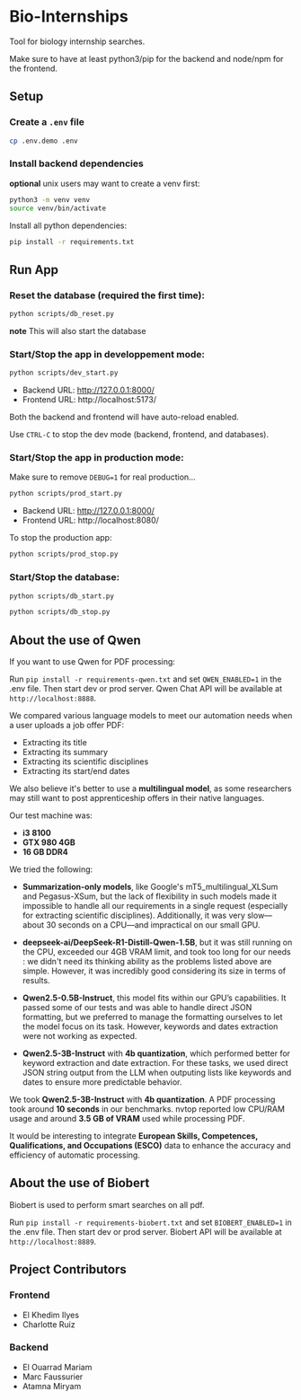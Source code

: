 # Bio-Internships

Tool for biology internship searches. 

Make sure to have at least python3/pip for the backend and node/npm for the frontend.

## Setup

### Create a `.env` file

```bash
cp .env.demo .env
```

### Install backend dependencies

**optional** unix users may want to create a venv first:
```bash
python3 -m venv venv
source venv/bin/activate
```

Install all python dependencies:

```bash
pip install -r requirements.txt
```

## Run App

### Reset the database (required the first time):

```bash
python scripts/db_reset.py
```
**note** This will also start the database

### Start/Stop the app in developpement mode:

```bash
python scripts/dev_start.py
```

- Backend URL: http://127.0.0.1:8000/  
- Frontend URL: http://localhost:5173/

Both the backend and frontend will have auto-reload enabled.

Use `CTRL-C` to stop the dev mode (backend, frontend, and databases).

### Start/Stop the app in production mode:

Make sure to remove `DEBUG=1` for real production…

```bash
python scripts/prod_start.py
```

- Backend URL: http://127.0.0.1:8000/  
- Frontend URL: http://localhost:8080/

To stop the production app:

```bash
python scripts/prod_stop.py
```

### Start/Stop the database:

```bash
python scripts/db_start.py
```

```bash
python scripts/db_stop.py
```


## About the use of Qwen

If you want to use Qwen for PDF processing:

Run `pip install -r requirements-qwen.txt` and set `QWEN_ENABLED=1` in the .env file. Then start dev or prod server. Qwen Chat API will be available at `http://localhost:8888`.

We compared various language models to meet our automation needs when a user uploads a job offer PDF:
- Extracting its title
- Extracting its summary
- Extracting its scientific disciplines
- Extracting its start/end dates

We also believe it's better to use a **multilingual model**, as some researchers may still want to post apprenticeship offers in their native languages.

Our test machine was:
- **i3 8100**
- **GTX 980 4GB**
- **16 GB DDR4** 

We tried the following:

- **Summarization-only models**, like Google's mT5_multilingual_XLSum and Pegasus-XSum, but the lack of flexibility in such models made it impossible to handle all our requirements in a single request (especially for extracting scientific disciplines). Additionally, it was very slow—about 30 seconds on a CPU—and impractical on our small GPU.

- **deepseek-ai/DeepSeek-R1-Distill-Qwen-1.5B**, but it was still running on the CPU, exceeded our 4GB VRAM limit, and took too long for our needs : we didn't need its thinking ability as the problems listed above are simple. However, it was incredibly good considering its size in terms of results.

- **Qwen2.5-0.5B-Instruct**, this model fits within our GPU’s capabilities. It passed some of our tests and was able to handle direct JSON formatting, but we preferred to manage the formatting ourselves to let the model focus on its task. However, keywords and dates extraction were not working as expected.

- **Qwen2.5-3B-Instruct** with **4b quantization**, which performed better for keyword extraction and date extraction. For these tasks, we used direct JSON string output from the LLM when outputing lists like keywords and dates to ensure more predictable behavior.

We took **Qwen2.5-3B-Instruct** with **4b quantization**. A PDF processing took around **10 seconds** in our benchmarks. nvtop reported low CPU/RAM usage and around **3.5 GB of VRAM** used while processing PDF.

It would be interesting to integrate **European Skills, Competences, Qualifications, and Occupations (ESCO)** data to enhance the accuracy and efficiency of automatic processing.

## About the use of Biobert

Biobert is used to perform smart searches on all pdf.


Run `pip install -r requirements-biobert.txt` and set `BIOBERT_ENABLED=1` in the .env file. Then start dev or prod server. Biobert API will be available at `http://localhost:8889`.

## Project Contributors

### Frontend
- El Khedim Ilyes
- Charlotte Ruiz

### Backend
- El Ouarrad Mariam
- Marc Faussurier
- Atamna Miryam
